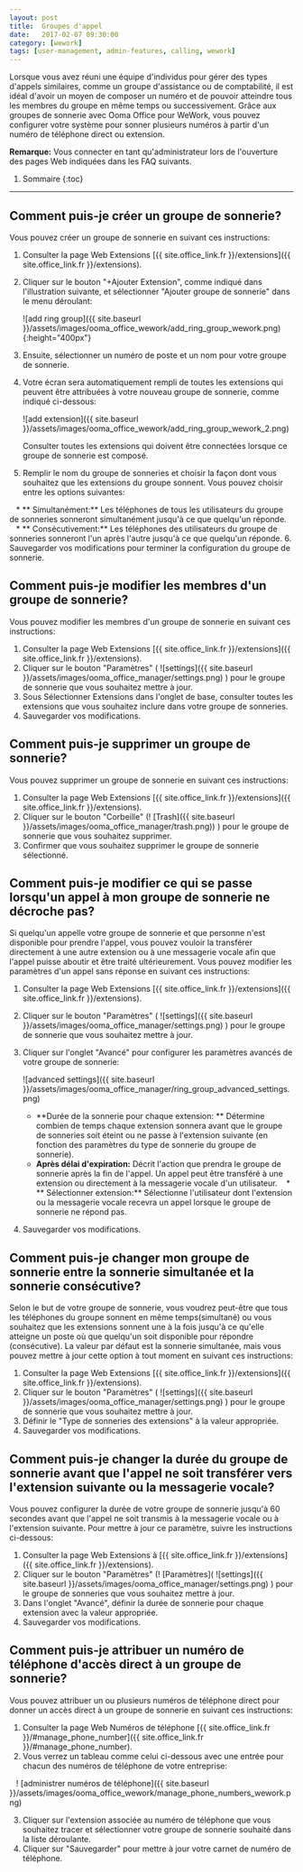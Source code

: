 ```yaml
---
layout: post
title:  Groupes d'appel
date:   2017-02-07 09:30:00
category: [wework]
tags: [user-management, admin-features, calling, wework]
---
```


Lorsque vous avez réuni une équipe d'individus pour gérer des types d'appels similaires, comme un groupe d'assistance ou de comptabilité, il est idéal d'avoir un moyen de composer un numéro et de pouvoir atteindre tous les membres du groupe en même temps ou successivement. Grâce aux groupes de sonnerie avec Ooma Office pour WeWork, vous pouvez configurer votre système pour sonner plusieurs numéros à partir d'un numéro de téléphone direct ou extension.

**Remarque:** Vous connecter en tant qu'administrateur lors de l'ouverture des pages Web indiquées dans les FAQ suivants.

1. Sommaire
{:toc}
* * *

## Comment puis-je créer un groupe de sonnerie?

Vous pouvez créer un groupe de sonnerie en suivant ces instructions:

1. Consulter la page Web Extensions [{{ site.office_link.fr }}/extensions]({{ site.office_link.fr }}/extensions).
2. Cliquer sur le bouton "+Ajouter Extension", comme indiqué dans l'illustration suivante, et sélectionner "Ajouter groupe de sonnerie" dans le menu déroulant:

   ![add ring group]({{ site.baseurl }}/assets/images/ooma_office_wework/add_ring_group_wework.png){:height="400px"}

3. Ensuite, sélectionner un numéro de poste et un nom pour votre groupe de sonnerie.
4. Votre écran sera automatiquement rempli de toutes les extensions qui peuvent être attribuées à votre nouveau groupe de sonnerie, comme indiqué ci-dessous: 

   ![add extension]({{ site.baseurl }}/assets/images/ooma_office_wework/add_ring_group_wework_2.png)

   Consulter toutes les extensions qui doivent être connectées lorsque ce groupe de sonnerie est composé.
5. Remplir le nom du groupe de sonneries et choisir la façon dont vous souhaitez que les extensions du groupe sonnent. Vous pouvez choisir entre les options suivantes:

   * ** Simultanément:** Les téléphones de tous les utilisateurs du groupe de sonneries sonneront simultanément jusqu'à ce que quelqu'un réponde.
   * ** Consécutivement:** Les téléphones des utilisateurs du groupe de sonneries sonneront l'un après l'autre jusqu'à ce que quelqu'un réponde.
6. Sauvegarder vos modifications pour terminer la configuration du groupe de sonnerie.

## Comment puis-je modifier les membres d'un groupe de sonnerie?

Vous pouvez modifier les membres d'un groupe de sonnerie en suivant ces instructions:

1. Consulter la page Web Extensions [{{ site.office_link.fr }}/extensions]({{ site.office_link.fr }}/extensions).
2. Cliquer sur le bouton "Paramètres" ( ![settings]({{ site.baseurl }}/assets/images/ooma_office_manager/settings.png) ) pour le groupe de sonnerie que vous souhaitez mettre à jour.
3. Sous Sélectionner Extensions dans l'onglet de base, consulter toutes les extensions que vous souhaitez inclure dans votre groupe de sonneries.
4. Sauvegarder vos modifications.

## Comment puis-je supprimer un groupe de sonnerie?

Vous pouvez supprimer un groupe de sonnerie en suivant ces instructions:

1. Consulter la page Web Extensions [{{ site.office_link.fr }}/extensions]({{ site.office_link.fr }}/extensions).
2. Cliquer sur le bouton "Corbeille" (! [Trash]({{ site.baseurl }}/assets/images/ooma_office_manager/trash.png)) ) pour le groupe de sonnerie que vous souhaitez supprimer.
3. Confirmer que vous souhaitez supprimer le groupe de sonnerie sélectionné.

## Comment puis-je modifier ce qui se passe lorsqu'un appel à mon groupe de sonnerie ne décroche pas?

Si quelqu'un appelle votre groupe de sonnerie et que personne n'est disponible pour prendre l'appel, vous pouvez vouloir la transférer directement à une autre extension ou à une messagerie vocale afin que l'appel puisse aboutir et être traité ultérieurement. Vous pouvez modifier les paramètres d'un appel sans réponse en suivant ces instructions:

1. Consulter la page Web Extensions [{{ site.office_link.fr }}/extensions]({{ site.office_link.fr }}/extensions).
2. Cliquer sur le bouton "Paramètres" ( ![settings]({{ site.baseurl }}/assets/images/ooma_office_manager/settings.png) ) pour le groupe de sonnerie que vous souhaitez mettre à jour.
3. Cliquer sur l'onglet "Avancé" pour configurer les paramètres avancés de votre groupe de sonnerie: 

   ![advanced settings]({{ site.baseurl }}/assets/images/ooma_office_manager/ring_group_advanced_settings.png)

   * **Durée de la sonnerie pour chaque extension: ** Détermine combien de temps chaque extension sonnera avant que le groupe de sonneries soit éteint ou ne passe à l'extension suivante (en fonction des paramètres du type de sonnerie du groupe de sonnerie).
   * **Après délai d'expiration:** Décrit l'action que prendra le groupe de sonnerie après la fin de l'appel. Un appel peut être transféré à une extension ou directement à la messagerie vocale d'un utilisateur.
   * ** Sélectionner extension:** Sélectionne l'utilisateur dont l'extension ou la messagerie vocale recevra un appel lorsque le groupe de sonnerie ne répond pas.
4. Sauvegarder vos modifications.

## Comment puis-je changer mon groupe de sonnerie entre la sonnerie simultanée et la sonnerie consécutive?

Selon le but de votre groupe de sonnerie, vous voudrez peut-être que tous les téléphones du groupe sonnent en même temps(simultané) ou vous souhaitez que les extensions sonnent une à la fois jusqu'à ce qu'elle atteigne un poste où que quelqu'un soit disponible pour répondre (consécutive). La valeur par défaut est la sonnerie simultanée, mais vous pouvez mettre à jour cette option à tout moment en suivant ces instructions:

1. Consulter la page Web Extensions [{{ site.office_link.fr }}/extensions]({{ site.office_link.fr }}/extensions).
2. Cliquer sur le bouton "Paramètres" ( ![settings]({{ site.baseurl }}/assets/images/ooma_office_manager/settings.png) ) pour le groupe de sonnerie que vous souhaitez mettre à jour.
3. Définir le "Type de sonneries des extensions" à la valeur appropriée.
4. Sauvegarder vos modifications.

## Comment puis-je changer la durée du groupe de sonnerie avant que l'appel ne soit transférer vers l'extension suivante ou la messagerie vocale?

Vous pouvez configurer la durée de votre groupe de sonnerie jusqu'à 60 secondes avant que l'appel ne soit transmis à la messagerie vocale ou à l'extension suivante. Pour mettre à jour ce paramètre, suivre les instructions ci-dessous:

1. Consulter la page Web Extensions à [{{ site.office_link.fr }}/extensions]({{ site.office_link.fr }}/extensions).
2. Cliquer sur le bouton "Paramètres" (! [Paramètres]( ![settings]({{ site.baseurl }}/assets/images/ooma_office_manager/settings.png) ) pour le groupe de sonneries que vous souhaitez mettre à jour.
3. Dans l'onglet "Avancé", définir la durée de sonnerie pour chaque extension avec la valeur appropriée.
4. Sauvegarder vos modifications.

## Comment puis-je attribuer un numéro de téléphone d'accès direct à un groupe de sonnerie?

Vous pouvez attribuer un ou plusieurs numéros de téléphone direct pour donner un accès direct à un groupe de sonnerie en suivant ces instructions:

1. Consulter la page Web Numéros de téléphone [{{ site.office_link.fr }}/#manage_phone_number]({{ site.office_link.fr }}/#manage_phone_number).
2. Vous verrez un tableau comme celui ci-dessous avec une entrée pour chacun des numéros de téléphone de votre entreprise:

   ! [administrer numéros de téléphone]({{ site.baseurl }}/assets/images/ooma_office_wework/manage_phone_numbers_wework.png)

3. Cliquer sur l'extension associée au numéro de téléphone que vous souhaitez tracer et sélectionner votre groupe de sonnerie souhaité dans la liste déroulante.
4. Cliquer sur "Sauvegarder" pour mettre à jour votre carnet de numéro de téléphone.